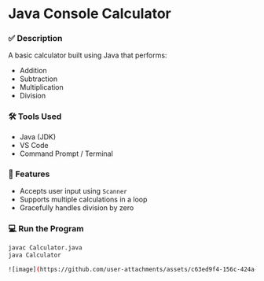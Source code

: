 # Java Console Calculator

### ✅ Description
A basic calculator built using Java that performs:
- Addition
- Subtraction
- Multiplication
- Division

### 🛠 Tools Used
- Java (JDK)
- VS Code
- Command Prompt / Terminal

### 📌 Features
- Accepts user input using `Scanner`
- Supports multiple calculations in a loop
- Gracefully handles division by zero

### 💻 Run the Program
```bash
javac Calculator.java
java Calculator

![image](https://github.com/user-attachments/assets/c63ed9f4-156c-424a-b662-f168fd731617)

